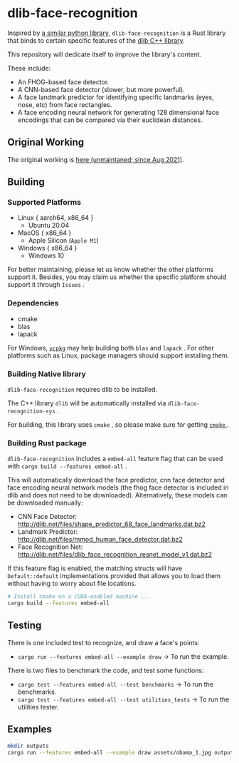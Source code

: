 # dlib-face-recognition

Inspired by [a similar python library](https://github.com/ageitgey/face_recognition), 
`dlib-face-recognition` is a Rust library that binds to certain specific features of the [dlib C++ library](https://github.com/davisking/dlib).

This repository will dedicate itself to improve the library's content.

These include:

* An FHOG-based face detector.
* A CNN-based face detector (slower, but more powerful).
* A face landmark predictor for identifying specific landmarks (eyes, nose, etc) from face rectangles.
* A face encoding neural network for generating 128 dimensional face encodings that can be compared via their euclidean distances.

## Original Working

The original working is [here (unmaintaned; since Aug 2021)](https://github.com/expenses/face_recognition).

## Building

### Supported Platforms

* Linux { aarch64, x86_64 }
    - Ubuntu 20.04
* MacOS { x86_64 }
    - Apple Silicon (`Apple M1`)
* Windows { x86_64 }
    - Windows 10

For better maintaining, please let us know whether the other platforms support it.
Besides, you may claim us whether the specific platform should support it through `Issues` .

### Dependencies

* cmake
* blas
* lapack

For Windows, [`vcpkg`](https://vcpkg.io/en/getting-started.html) may help building both `blas` and `lapack` .
For other platforms such as Linux, package managers should support installing them.

### Building Native library

`dlib-face-recognition` requires dlib to be installed.

The C++ library `dlib` will be automatically installed via `dlib-face-recognition-sys` .

For building, this library uses `cmake` , so please make sure for getting [ `cmake` ](https://cmake.org/install/) .

### Building Rust package

`dlib-face-recognition` includes a `embed-all` feature flag that can be used with `cargo build --features embed-all` .

This will automatically download the face predictor, cnn face detector and face encoding neural network models (the fhog face detector is included in dlib and does not need to be downloaded). Alternatively, these models can be downloaded manually:

* CNN Face Detector: http://dlib.net/files/shape_predictor_68_face_landmarks.dat.bz2  
* Landmark Predictor: http://dlib.net/files/mmod_human_face_detector.dat.bz2
* Face Recognition Net: http://dlib.net/files/dlib_face_recognition_resnet_model_v1.dat.bz2

If this feature flag is enabled, the matching structs will have `Default::default` implementations provided that allows you to load them without having to worry about file locations.

```bash
# Install cmake on a CUDA-enabled machine ...
cargo build --features embed-all
```

## Testing

There is one included test to recognize, and draw a face's points:

* `cargo run --features embed-all --example draw` -> To run the example.

There is two files to benchmark the code, and test some functions:

* `cargo test --features embed-all --test benchmarks` -> To run the benchmarks.
* `cargo test --features embed-all --test utilities_tests` -> To run the utilities tester.

## Examples

```bash
mkdir outputs
cargo run --features embed-all --example draw assets/obama_1.jpg outputs/obama_1.jpg
```
